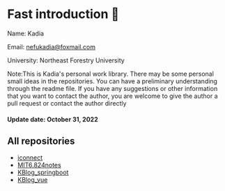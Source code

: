 # Fast introduction 👋

Name: Kadia

Email: nefukadia@foxmail.com

University: Northeast Forestry University



Note:This is Kadia's personal work library. There may be some personal small ideas in the repositories. You can have a preliminary understanding through the readme file. If you have any suggestions or other information that you want to contact the author, you are welcome to give the author a pull request or contact the author directly

#### Update date: October 31, 2022 

## All repositories
- [iconnect](https://github.com/nefukadia/iconnect)
- [MIT6.824notes](https://github.com/nefukadia/MIT6.824notes)
- [KBlog_springboot](https://github.com/nefukadia/KBlog_springboot)
- [KBlog_vue](https://github.com/nefukadia/KBlog_vue)

